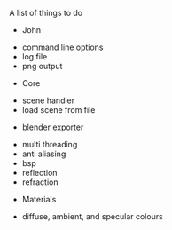 A list of things to do

 - John
  * command line options
  * log file
  * png output

 - Core
  * scene handler
  * load scene from file
   - blender exporter
  * multi threading
  * anti aliasing
  * bsp
  * reflection
  * refraction

 - Materials
  * diffuse, ambient, and specular colours
